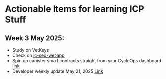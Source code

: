 # Actionable Items for learning ICP Stuff

## Week 3 May 2025: 
- Study on VetKeys 
- Check on [ic-seo-webapp](https://github.com/kristoferlund/ic-seo-webapp)
- Spin up canister smart contracts straight from your CycleOps dashboard [link](https://x.com/CycleOps/status/1924872909719470338)
- Developer weekly update May 21, 2025 [Link](https://internetcomputer.org/blog/2025/05/21/news-and-updates/update)